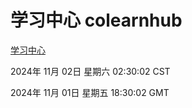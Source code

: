 # 学习中心 colearnhub
[学习中心](http://219.139.197.74:56308/colearnhub/)

2024年 11月 02日 星期六 02:30:02 CST

2024年 11月 01日 星期五 18:30:02 GMT
